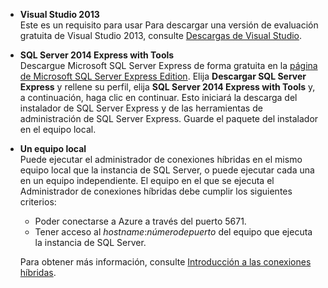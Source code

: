 
- **Visual Studio 2013** <br/>Este es un requisito para usar Para descargar una versión de evaluación gratuita de Visual Studio 2013, consulte [Descargas de Visual Studio](http://www.visualstudio.com/downloads/download-visual-studio-vs). 

- **SQL Server 2014 Express with Tools** <br/>Descargue Microsoft SQL Server Express de forma gratuita en la [página de Microsoft SQL Server Express Edition](http://www.microsoft.com/es-es/server-cloud/Products/sql-server-editions/sql-server-express.aspx). Elija **Descargar SQL Server Express** y rellene su perfil, elija **SQL Server 2014 Express with Tools** y, a continuación, haga clic en continuar. Esto iniciará la descarga del instalador de SQL Server Express y de las herramientas de administración de SQL Server Express. Guarde el paquete del instalador en el equipo local.

- **Un equipo local** <br/>Puede ejecutar el administrador de conexiones híbridas en el mismo equipo local que la instancia de SQL Server, o puede ejecutar cada una en un equipo independiente. El equipo en el que se ejecuta el Administrador de conexiones híbridas debe cumplir los siguientes criterios:

	- Poder conectarse a Azure a través del puerto 5671.
	- Tener acceso al *hostname*:*númerodepuerto* del equipo que ejecuta la instancia de SQL Server.  

	Para obtener más información, consulte [Introducción a las conexiones híbridas](../articles/integration-hybrid-connection-overview.md).

<!---HONumber=August15_HO6-->